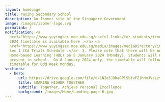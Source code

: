 ```yaml
---
layout: homepage
title: Yuying Secondary School
description: An Isomer site of the Singapore Government
image: /images/isomer-logo.svg
permalink: /
notification: <a
  href="https://www.yuyingsec.moe.edu.sg/useful-links/for-students/timetable/">1.
  2024 timetable is available here .</a> <a
  href="https://www.yuyingsec.moe.edu.sg/media/images/mediaDirectory/images/Sec_1_CCA_Trials_Schedule.jpg">2.
  Sec 1 CCA Trials Schedule .</a>  3. Please note that there will be no
  Home-based Learning (HBL) on 8 January 2024 (Monday). Students will need to be
  present in school.  On 8 January 2024 only, the timetable will follow the
  timetable for Odd Week Monday.
sections:
  - hero:
      url: https://drive.google.com/file/d/1NIo5JDhaGPlSbtvFZ1hNmJVeLzvrqsmo/view?usp=share_link
      title: SOARING HIGHER TOGETHER
      subtitle: Together, Achieve Personal Excellence
      background: /images/Home/Landing page 6.jpg
---
```

